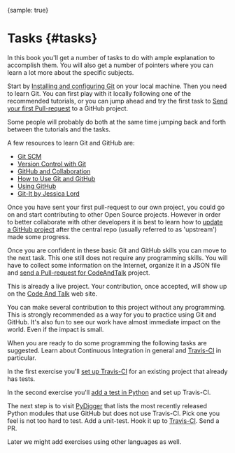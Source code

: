 {sample: true}
# Tasks {#tasks}

In this book you'll get a number of tasks to do with ample explanation to accomplish them. You will also get a number of pointers where you can learn a lot more about the specific subjects.

Start by [Installing and configuring Git](#install-git) on your local machine. Then you need to learn Git. You can first play with it locally following one of the recommended tutorials, or you can jump ahead and try the first task to [Send your first Pull-request](#first-pull-request) to a GitHub project.

Some people will probably do both at the same time jumping back and forth between the tutorials and the tasks.

A few resources to learn Git and GitHub are:

* [Git SCM](https://git-scm.com/)
* [Version Control with Git](https://www.udacity.com/course/version-control-with-git--ud123)
* [GitHub and Collaboration](https://www.udacity.com/course/github-collaboration--ud456)
* [How to Use Git and GitHub](https://classroom.udacity.com/courses/ud775)
* [Using GitHub](https://guides.github.com/activities/hello-world/)
* [Git-It by Jessica Lord](https://github.com/jlord/git-it-electron)

Once you have sent your first pull-request to our own project, you could go on and start contributing to other Open Source projects. However in order to better collaborate with other developers it is best to learn how to [update a GitHub project](#update-project) after the central repo (usually referred to as 'upstream') made some progress.

Once you are confident in these basic Git and GitHub skills you can move to the next task. This one still does not require any programming skills. You will have to collect some information on the Internet, organize it in a JSON file and [send a Pull-request for CodeAndTalk](#pull-request-for-cat) project.

This is already a live project. Your contribution, once accepted, will show up on the [Code And Talk](https://codeandtalk.com/) web site.

You can make several contribution to this project without any programming. This is strongly recommended as a way for you to practice using Git and GitHub. It's also fun to see our work have almost immediate impact on the world. Even if the impact is small.

When you are ready to do some programming the following tasks are suggested. Learn about Continuous Integration in general and [Travis-CI](#travis-ci) in particular.

In the first exercise you'll [set up Travis-CI](#set-up-travis-ci) for an existing project that already has tests.

In the second exercise you'll [add a test in Python](#add-python-test) and set up Travis-CI.

The next step is to visit [PyDigger](https://pydigger.com/) that lists the most recently released Python modules that use GitHub but does not use Travis-CI. Pick one you feel is not too hard to test. Add a unit-test.  Hook it up to [Travis-CI](#travis-ci). Send a PR.

Later we might add exercises using other languages as well.

